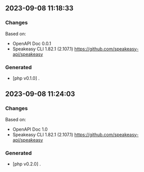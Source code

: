 

## 2023-09-08 11:18:33
### Changes
Based on:
- OpenAPI Doc 0.0.1 
- Speakeasy CLI 1.82.1 (2.107.1) https://github.com/speakeasy-api/speakeasy
### Generated
- [php v0.1.0] .

## 2023-09-08 11:24:03
### Changes
Based on:
- OpenAPI Doc 1.0 
- Speakeasy CLI 1.82.1 (2.107.1) https://github.com/speakeasy-api/speakeasy
### Generated
- [php v0.2.0] .